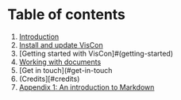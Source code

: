 # Table of contents

1. [Introduction](#introduction)
2. [Install and update VisCon](#install)
3. [Getting started with VisCon]#(getting-started)
4. [Working with documents](#working-with-documents)
5. [Get in touch](#get-in-touch
6. (Credits][#credits)
7. [Appendix 1: An introduction to Markdown](#markdown-intro)


